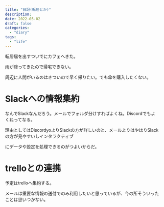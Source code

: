 ```yaml
---
title: "日記(転居とか)"
description:
date: 2022-05-02
draft: false
categories:
  - "diary"
tags:
  - "life"
---
```


転居届を出すついでにカフェへきた。

雨が降ってきたので帰宅できない。

周辺に人間がいるのはきついので早く帰りたい。でも傘を購入したくない。

# Slackへの情報集約

なんでSlackなんだろう。メールでフォルダ分けすればよくね。Discordでもよくねってなる。

理由としてはDiscordyoよりSlackの方が詳しいのと、メールよりはやはりSlackの方が見やすいしインタラクティブ

にデータや設定を処理できるのがつよいからだ。

# trelloとの連携

予定はtrelloへ集約する。

メールは重要な情報の送付でのみ利用したいと思っているが、今の所そういったことは思いつかない。
